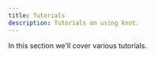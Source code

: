 ```yaml
---
title: Tutorials
description: Tutorials on using knot.
---
```


In this section we'll cover various tutorials.
